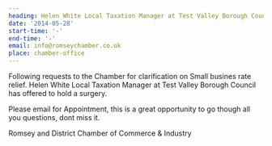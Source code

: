 ```yaml
---
heading: Helen White Local Taxation Manager at Test Valley Borough Council Surgery
date: '2014-05-28'
start-time: '-'
end-time: '-'
email: info@romseychamber.co.uk
place: chamber-office
---
```

Following requests to the Chamber for clarification on Small busines rate relief. Helen White Local Taxation Manager at Test Valley Borough Council has offered to hold a surgery.

Please email for Appointment, this is a great opportunity to go though all you questions, dont miss it.

Romsey and District Chamber of Commerce & Industry
